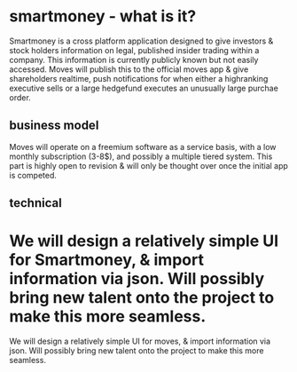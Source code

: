 # smartmoney -  what is it?

Smartmoney is a cross platform application designed to give investors & stock holders information on legal, published insider trading within a company. This information is currently publicly known but not easily accessed. Moves will publish this to the official moves app & give shareholders realtime, push notifications for when either a highranking executive sells or a large hedgefund executes an unusually large purchae order.

## business model

Moves will operate on a freemium software as a service basis, with a low monthly subscription (3-8$), and possibly a multiple tiered system. This part is highly open to revision & will only be thought over once the initial app is competed.

## technical

We will design a relatively simple UI for Smartmoney, & import information via json. Will possibly bring new talent onto the project to make this more seamless. 
=======
We will design a relatively simple UI for moves, & import information via json. Will possibly bring new talent onto the project to make this more seamless. 
